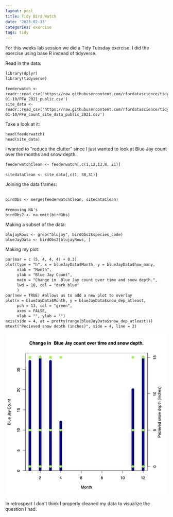 ```yaml
---
layout: post
title: Tidy Bird Watch
date: '2023-02-13'
categories: exercise
tags: tidy
---
```

For this weeks lab session we did a Tidy Tuesday exercise. I did the exercise using base R instead of tidyverse.

Read in the data:
```
library(dplyr)
library(tidyverse)

feederwatch <- readr::read_csv('https://raw.githubusercontent.com/rfordatascience/tidytuesday/master/data/2023/2023-01-10/PFW_2021_public.csv')
site_data <- readr::read_csv('https://raw.githubusercontent.com/rfordatascience/tidytuesday/master/data/2023/2023-01-10/PFW_count_site_data_public_2021.csv')
```

Take a look at it:
```
head(feederwatch)
head(site_data)
```
I wanted to "reduce the clutter" since I just wanted to look at Blue Jay count over the months and snow depth.

```
feederwatchClean <- feederwatch[,c(1,12,13,8, 21)]

sitedataClean <- site_data[,c(1, 30,31)]
```

Joining the data frames:
```

birdObs <- merge(feederwatchClean, sitedataClean)

#removing NA's
birdObs2 <- na.omit(birdObs)
```

Making a subset of the data:
```
blujayRows <- grep("blujay", birdObs2$species_code)
blueJayData <- birdObs2[blujayRows, ]
```

Making my plot:
```
par(mar = c (5, 4, 4, 4) + 0.3)
plot(type = "h", x = blueJayData$Month, y = blueJayData$how_many,
     xlab = "Month",
     ylab = "Blue Jay Count",
     main = "Change in  Blue Jay count over time and snow depth.",
     lwd = 10, col = "dark blue"
     )
par(new = TRUE) #allows us to add a new plot to overlay
plot(x = blueJayData$Month, y = blueJayData$snow_dep_atleast,
     pch = 13, col = "green",
     axes = FALSE, 
     xlab = "", ylab = "")
axis(side = 4, at = pretty(range(blueJayData$snow_dep_atleast)))
mtext("Pecieved snow depth (inches)", side = 4, line = 2)
```
![image](https://github.com/valeste/valeste.github.io/blob/master/assets/img/tidyTuesFeb13.jpg?raw=true)

In retrospect I don't think I properly cleaned my data to visualize the question I had.

